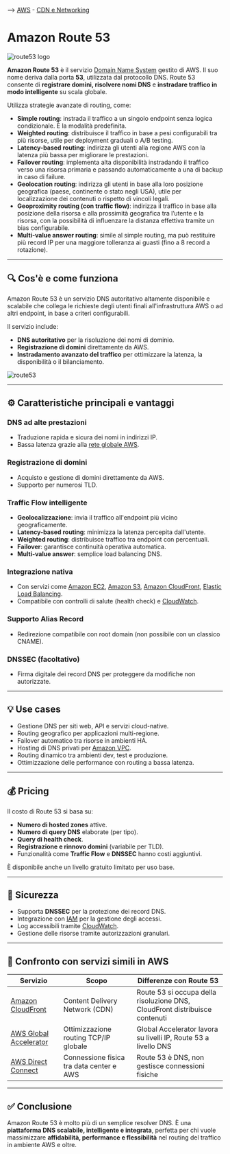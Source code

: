 --> [AWS](AWS.md)  -  [CDN e Networking](Rete-globale-AWS.md)
# Amazon Route 53

![route53 logo](route53-logo.png)

**Amazon Route 53** è il servizio [Domain Name System](Domain-Name-System.md) gestito di AWS. Il suo nome deriva dalla porta **53**, utilizzata dal protocollo DNS. Route 53 consente di **registrare domini, risolvere nomi DNS** e **instradare traffico in modo intelligente** su scala globale.

Utilizza strategie avanzate di routing, come:
- **Simple routing**: instrada il traffico a un singolo endpoint senza logica condizionale. È la modalità predefinita.
- **Weighted routing**: distribuisce il traffico in base a pesi configurabili tra più risorse, utile per deployment graduali o A/B testing.
- **Latency-based routing**: indirizza gli utenti alla regione AWS con la latenza più bassa per migliorare le prestazioni.
- **Failover routing**: implementa alta disponibilità instradando il traffico verso una risorsa primaria e passando automaticamente a una di backup in caso di failure.
- **Geolocation routing**: indirizza gli utenti in base alla loro posizione geografica (paese, continente o stato negli USA), utile per localizzazione dei contenuti o rispetto di vincoli legali.
- **Geoproximity routing (con traffic flow)**: indirizza il traffico in base alla posizione della risorsa e alla prossimità geografica tra l’utente e la risorsa, con la possibilità di influenzare la distanza effettiva tramite un bias configurabile.
- **Multi-value answer routing**: simile al simple routing, ma può restituire più record IP per una maggiore tolleranza ai guasti (fino a 8 record a rotazione).



---

## 🔍 Cos'è e come funziona

Amazon Route 53 è un servizio DNS autoritativo altamente disponibile e scalabile che collega le richieste degli utenti finali all'infrastruttura AWS o ad altri endpoint, in base a criteri configurabili.

Il servizio include:
- **DNS autoritativo** per la risoluzione dei nomi di dominio.
- **Registrazione di domini** direttamente da AWS.
- **Instradamento avanzato del traffico** per ottimizzare la latenza, la disponibilità o il bilanciamento.

![route53](route53.png)

---

## ⚙️ Caratteristiche principali e vantaggi

### DNS ad alte prestazioni
- Traduzione rapida e sicura dei nomi in indirizzi IP.
- Bassa latenza grazie alla [rete globale AWS](Rete-globale-AWS.md).

### Registrazione di domini
- Acquisto e gestione di domini direttamente da AWS.
- Supporto per numerosi TLD.

### Traffic Flow intelligente
- **Geolocalizzazione**: invia il traffico all'endpoint più vicino geograficamente.
- **Latency-based routing**: minimizza la latenza percepita dall'utente.
- **Weighted routing**: distribuisce traffico tra endpoint con percentuali.
- **Failover**: garantisce continuità operativa automatica.
- **Multi-value answer**: semplice load balancing DNS.

### Integrazione nativa
- Con servizi come [Amazon EC2](Amazon-EC2.md), [Amazon S3](Amazon-S3.md), [Amazon CloudFront](Amazon-CloudFront.md), [Elastic Load Balancing](Amazon-ELB.md).
- Compatibile con controlli di salute (health check) e [CloudWatch](Amazon-CloudWatch.md).

### Supporto Alias Record
- Redirezione compatibile con root domain (non possibile con un classico CNAME).

### DNSSEC (facoltativo)
- Firma digitale dei record DNS per proteggere da modifiche non autorizzate.

---

## 💡 Use cases

- Gestione DNS per siti web, API e servizi cloud-native.
- Routing geografico per applicazioni multi-regione.
- Failover automatico tra risorse in ambienti HA.
- Hosting di DNS privati per [Amazon VPC](Amazon-VPC.md).
- Routing dinamico tra ambienti dev, test e produzione.
- Ottimizzazione delle performance con routing a bassa latenza.

---

## 💰 Pricing

Il costo di Route 53 si basa su:
- **Numero di hosted zones** attive.
- **Numero di query DNS** elaborate (per tipo).
- **Query di health check**.
- **Registrazione e rinnovo domini** (variabile per TLD).
- Funzionalità come **Traffic Flow** e **DNSSEC** hanno costi aggiuntivi.

È disponibile anche un livello gratuito limitato per uso base.

---

## 🔐 Sicurezza

- Supporta **DNSSEC** per la protezione dei record DNS.
- Integrazione con [IAM](AWS-IAM.md) per la gestione degli accessi.
- Log accessibili tramite [CloudWatch](Amazon-CloudWatch.md).
- Gestione delle risorse tramite autorizzazioni granulari.

---

## 🔄 Confronto con servizi simili in AWS

| Servizio                             | Scopo                                           | Differenze con Route 53                                      |
|--------------------------------------|--------------------------------------------------|---------------------------------------------------------------|
| [Amazon CloudFront](Amazon-CloudFront.md) | Content Delivery Network (CDN)                   | Route 53 si occupa della risoluzione DNS, CloudFront distribuisce contenuti |
| [AWS Global Accelerator](AWS-Global-Accelerator.md) | Ottimizzazione routing TCP/IP globale             | Global Accelerator lavora su livelli IP, Route 53 a livello DNS |
| [AWS Direct Connect](AWS-Direct-Connect.md)       | Connessione fisica tra data center e AWS         | Route 53 è DNS, non gestisce connessioni fisiche |

---

## ✅ Conclusione

Amazon Route 53 è molto più di un semplice resolver DNS. È una **piattaforma DNS scalabile, intelligente e integrata**, perfetta per chi vuole massimizzare **affidabilità, performance e flessibilità** nel routing del traffico in ambiente AWS e oltre.
